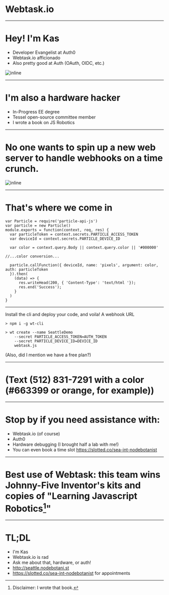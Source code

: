 # Webtask.io

---

# Hey! I'm Kas

* Developer Evangelist at Auth0
* Webtask.io afficionado
* Also pretty good at Auth (OAuth, OIDC, etc.)

![inline](GIFS/nolife.gif)

---

# I'm also a hardware hacker

* In-Progress EE degree
* Tessel open-source committee member
* I wrote a book on JS Robotics

---

# No one wants to spin up a new web server to handle webhooks on a time crunch.

![inline](GIFS/nopenopenope.gif)

---

# That's where we come in

```
var Particle = require('particle-api-js')
var particle = new Particle()
module.exports = function(context, req, res) {
  var particleToken = context.secrets.PARTICLE_ACCESS_TOKEN
  var deviceId = context.secrets.PARTICLE_DEVICE_ID

  var color = context.query.Body || context.query.color || '#000000'

//...color conversion...

  particle.callFunction({ deviceId, name: 'pixels', argument: color, auth: particleToken
  }).then(
    (data) => {
      res.writeHead(200, { 'Content-Type': 'text/html '});
      res.end('Success');
    }
  )
}
```

---

Install the cli and deploy your code, and voila! A webhook URL

```
> npm i -g wt-cli
```

```
> wt create --name SeattleDemo 
	--secret PARTICLE_ACCESS_TOKEN=AUTH_TOKEN 
	--secret PARTICLE_DEVICE_ID=DEVICE_ID 
	webtask.js
```

(Also, did I mention we have a free plan?)

---

# (Text (512) 831-7291 with a color (#663399 or orange, for example))

---

# Stop by if you need assistance with:

* Webtask.io (of course)
* Auth0 
* Hardware debugging (I brought half a lab with me!)
* You can even book a time slot https://slotted.co/sea-int-nodebotanist

---

# Best use of Webtask: this team wins Johnny-Five Inventor's kits and copies of "Learning Javascript Robotics[^1]"

[^1]: Disclaimer: I wrote that book.

---

# TL;DL

* I'm Kas
* Webtask.io is rad
* Ask me about that, hardware, or auth!
* http://seattle.nodebotani.st
* https://slotted.co/sea-int-nodebotanist for appointments